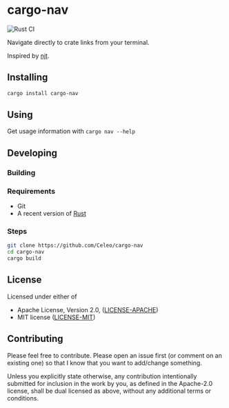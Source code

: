 # cargo-nav

![Rust CI](https://github.com/Celeo/cargo-nav/workflows/Rust%20CI/badge.svg?branch=master)

Navigate directly to crate links from your terminal.

Inspired by [njt](https://github.com/kachkaev/njt).

## Installing

```sh
cargo install cargo-nav
```

## Using

Get usage information with `cargo nav --help`

## Developing

### Building

### Requirements

* Git
* A recent version of [Rust](https://www.rust-lang.org/tools/install)

### Steps

```sh
git clone https://github.com/Celeo/cargo-nav
cd cargo-nav
cargo build
```

## License

Licensed under either of

* Apache License, Version 2.0, ([LICENSE-APACHE](LICENSE-APACHE))
* MIT license ([LICENSE-MIT](LICENSE-MIT))

## Contributing

Please feel free to contribute. Please open an issue first (or comment on an existing one) so that I know that you want to add/change something.

Unless you explicitly state otherwise, any contribution intentionally submitted for inclusion in the work by you, as defined in the Apache-2.0 license,
shall be dual licensed as above, without any additional terms or conditions.
